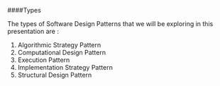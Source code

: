 
####Types

<p>The types of Software Design Patterns that we will be exploring in this presentation are :</p>

1. Algorithmic Strategy Pattern
2. Computational Design Pattern
3. Execution Pattern
4. Implementation Strategy Pattern
5. Structural Design Pattern
